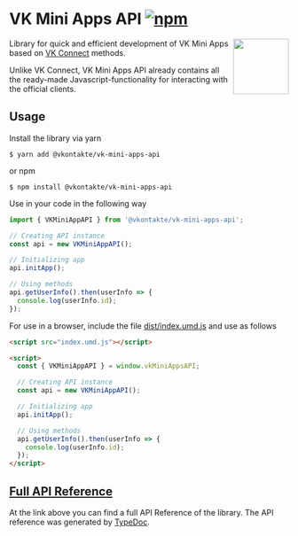[npm]: https://img.shields.io/npm/v/@vkontakte/vk-mini-apps-api.svg
[npm-url]: https://npmjs.com/package/@vkontakte/vk-mini-apps-api

# VK Mini Apps API [![npm][npm]][npm-url]

<img width="100" height="100" src="https://avatars3.githubusercontent.com/u/1478241?s=200&v=4" align="right">

Library for quick and efficient development of VK Mini Apps based on [VK Connect](https://github.com/vkcom/vk-connect) methods.

Unlike VK Connect, VK Mini Apps API already contains all the ready-made Javascript-functionality for interacting with the official clients.

## Usage

Install the library via yarn

```
$ yarn add @vkontakte/vk-mini-apps-api
```

or npm

```
$ npm install @vkontakte/vk-mini-apps-api
```

Use in your code in the following way

```javascript
import { VKMiniAppAPI } from '@vkontakte/vk-mini-apps-api';

// Creating API instance
const api = new VKMiniAppAPI();

// Initializing app
api.initApp();

// Using methods
api.getUserInfo().then(userInfo => {
  console.log(userInfo.id);
});
```

For use in a browser, include the file [dist/index.umd.js](http://unpkg.com/@vkontakte/vk-mini-apps-api/dist/index.umd.js) and use as follows

```html
<script src="index.umd.js"></script>

<script>
  const { VKMiniAppAPI } = window.vkMiniAppsAPI;

  // Creating API instance
  const api = new VKMiniAppAPI();

  // Initializing app
  api.initApp();

  // Using methods
  api.getUserInfo().then(userInfo => {
    console.log(userInfo.id);
  });
</script>
```

## [Full API Reference](./docs/classes/vkminiappapi.md)

At the link above you can find a full API Reference of the library. The API reference was generated by [TypeDoc](https://github.com/TypeStrong/typedoc).

